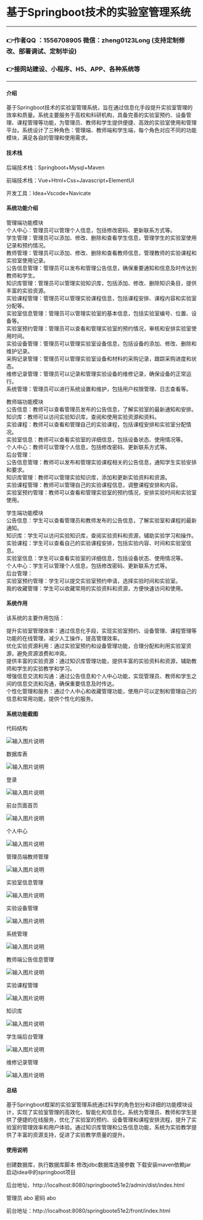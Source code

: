 # 基于Springboot技术的实验室管理系统

---
### 👉作者QQ ：1556708905 微信：zheng0123Long (支持定制修改、部署调试、定制毕设)

### 👉接网站建设、小程序、H5、APP、各种系统等

---

#### 介绍

基于Springboot技术的实验室管理系统，旨在通过信息化手段提升实验室管理的效率和质量。系统主要服务于高校和科研机构，具备完善的实验室预约、设备管理、课程管理等功能，为管理员、教师和学生提供便捷、高效的实验室使用和管理平台。系统设计了三种角色：管理端、教师端和学生端，每个角色对应不同的功能模块，满足各自的管理和使用需求。

#### 技术栈

后端技术栈：Springboot+Mysql+Maven

前端技术栈：Vue+Html+Css+Javascript+ElementUI

开发工具：Idea+Vscode+Navicate

#### 系统功能介绍

管理端功能模块   
个人中心：管理员可以管理个人信息，包括修改密码、更新联系方式等。  
学生管理：管理员可以添加、修改、删除和查看学生信息，管理学生的实验室使用记录和预约情况。  
教师管理：管理员可以添加、修改、删除和查看教师信息，管理教师的实验课程和实验室使用记录。  
公告信息管理：管理员可以发布和管理公告信息，确保重要通知和信息及时传达到教师和学生。  
知识库管理：管理员可以管理实验知识库，包括添加、修改、删除知识条目，提供丰富的实验资源。  
实验课程管理：管理员可以管理实验课程信息，包括课程安排、课程内容和实验室分配等。  
实验室信息管理：管理员可以管理实验室的基本信息，包括实验室编号、位置、设备等。  
实验室预约管理：管理员可以查看和管理实验室的预约情况，审核和安排实验室使用时间。  
实验设备管理：管理员可以管理实验室设备信息，包括设备的添加、修改、删除和维护记录。  
采购记录管理：管理员可以管理实验室设备和材料的采购记录，跟踪采购进度和状态。  
维修记录管理：管理员可以记录和管理实验设备的维修记录，确保设备的正常运行。  
系统管理：管理员可以进行系统设置和维护，包括用户权限管理、日志查看等。  

教师端功能模块  
公告信息：教师可以查看管理员发布的公告信息，了解实验室的最新通知和安排。  
知识库：教师可以访问实验知识库，查阅和使用实验资源和资料。  
实验课程：教师可以查看和管理自己的实验课程，包括课程安排和实验室分配情况。  
实验室信息：教师可以查看实验室的详细信息，包括设备状态、使用情况等。  
个人中心：教师可以管理个人信息，包括修改密码、更新联系方式等。  
后台管理：  
公告信息管理：教师可以发布和管理实验课程相关的公告信息，通知学生实验安排和要求。  
知识库管理：教师可以管理实验知识库，添加和更新实验资料和资源。  
实验课程管理：教师可以管理自己的实验课程信息，调整课程安排和内容。  
实验室预约管理：教师可以查看和管理实验室的预约情况，安排实验时间和实验室使用。  

学生端功能模块  
公告信息：学生可以查看管理员和教师发布的公告信息，了解实验室和课程的最新通知。  
知识库：学生可以访问实验知识库，查阅实验资料和资源，辅助实验学习和操作。  
实验课程：学生可以查看自己的实验课程安排，包括实验内容、时间和实验室信息。  
实验室信息：学生可以查看实验室的详细信息，包括设备状态、使用情况等。  
个人中心：学生可以管理个人信息，包括修改密码、更新联系方式等。  
后台管理：  
实验室预约管理：学生可以提交实验室预约申请，选择实验时间和实验室。  
我的收藏管理：学生可以收藏常用的实验资料和资源，方便快速访问和使用。  

#### 系统作用

该系统的主要作用包括：  

提升实验室管理效率：通过信息化手段，实现实验室预约、设备管理、课程管理等功能的在线管理，减少人工操作，提高管理效率。  
优化实验资源利用：通过实验室预约和设备管理功能，合理分配和利用实验室资源，避免资源浪费和冲突。  
提供丰富的实验资源：通过知识库管理功能，提供丰富的实验资料和资源，辅助教师和学生的实验教学和学习。  
增强信息交流和沟通：通过公告信息和个人中心功能，实现管理员、教师和学生之间的信息交流和沟通，确保重要信息及时传达。  
个性化管理和服务：通过个人中心和收藏管理功能，使用户可以定制和管理自己的信息和常用功能，提供个性化的服务。  

#### 系统功能截图

代码结构

![输入图片说明](images/194d186cf7054fd84ca57fbda81d799.png)

数据库表

![输入图片说明](images/b6eea4b0b04d0a80aab604088122321.png)

登录

![输入图片说明](images/9ced6e9e035a404cf6bd64f835219ea.png)

前台页面首页

![输入图片说明](images/90626b4c9305d76926c29b91c3452ee.png)

个人中心

![输入图片说明](images/23c23e703dbd33bac5d49cd57b14b5a.png)

管理员端教师管理

![输入图片说明](images/095ab41bd2bdd551fdd1d1b355bc1e8.png)

实验室信息管理

![输入图片说明](images/662be222d4678dd3594bc95289ccc5d.png)

实验设备管理

![输入图片说明](images/9c7d490e0083e49d8938420b9a747f1.png)

系统管理

![输入图片说明](images/9a516ab1c5ec8b0f4ad4e65ffede8ee.png)

教师端公告信息管理

![输入图片说明](images/86333a8947bf0f8be3332a4df9ebdfb.png)

实验课程管理

![输入图片说明](images/970e8e5be5d7c88505915e184e96b51.png)

知识库

![输入图片说明](images/41f247bddd83305918cedc13c341c59.png)

学生端后台管理

![输入图片说明](images/01fdbba0d12695dc2b252afe97edffc.png)

维修记录管理

![输入图片说明](images/11c61e737f352e375eb8bcda97d7c10.png)

#### 总结

基于Springboot框架的实验室管理系统通过科学的角色划分和详细的功能模块设计，实现了实验室管理的高效化、智能化和信息化。系统为管理员、教师和学生提供了便捷的在线服务，优化了实验室的预约、设备管理和课程安排流程，提升了实验室的管理效率和用户体验。通过知识库管理和公告信息功能，系统为实验教学提供了丰富的资源支持，促进了实验教学质量的提升。

#### 使用说明

创建数据库，执行数据库脚本 修改jdbc数据库连接参数 下载安装maven依赖jar 启动idea中的springboot项目

后台地址、http://localhost:8080/springboote51e2/admin/dist/index.html

管理员  abo 密码 abo

前台地址：http://localhost:8080/springboote51e2/front/index.html
